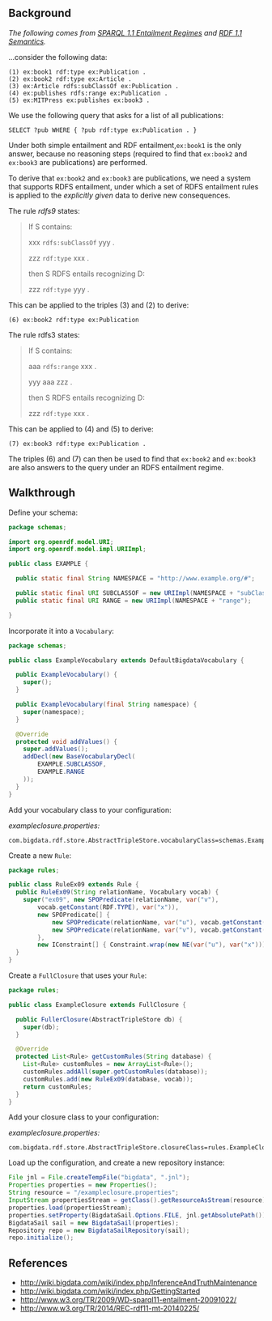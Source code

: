 ## Background

*The following comes from [SPARQL 1.1 Entailment Regimes](http://www.w3.org/TR/2009/WD-sparql11-entailment-20091022/#t12) and [RDF 1.1 Semantics](http://www.w3.org/TR/2014/REC-rdf11-mt-20140225/#patterns-of-rdfs-entailment-informative).*

...consider the following data:

```
(1) ex:book1 rdf:type ex:Publication .
(2) ex:book2 rdf:type ex:Article .
(3) ex:Article rdfs:subClassOf ex:Publication .
(4) ex:publishes rdfs:range ex:Publication .
(5) ex:MITPress ex:publishes ex:book3 .
```

We use the following query that asks for a list of all publications:

```
SELECT ?pub WHERE { ?pub rdf:type ex:Publication . }
```

Under both simple entailment and RDF entailment,`ex:book1` is the only answer, because no reasoning steps (required to find that `ex:book2` and `ex:book3` are publications) are performed.

To derive that `ex:book2` and `ex:book3` are publications, we need a system that supports RDFS entailment, under which a set of RDFS entailment rules is applied to the *explicitly given* data to derive new consequences.

The rule *rdfs9* states:

> If S contains:
> 
> xxx `rdfs:subClassOf` yyy .
> 
> zzz `rdf:type` xxx .
>
> then S RDFS entails recognizing D:
>
> zzz `rdf:type` yyy .

This can be applied to the triples (3) and (2) to derive:

```
(6) ex:book2 rdf:type ex:Publication
```
 
The rule rdfs3 states:

> If S contains:
>
> aaa `rdfs:range` xxx .
> 
> yyy aaa zzz .
>
> then S RDFS entails recognizing D:
>
> zzz `rdf:type` xxx .

This can be applied to (4) and (5) to derive:

```
(7) ex:book3 rdf:type ex:Publication .
```

The triples (6) and (7) can then be used to find that `ex:book2` and `ex:book3` are also answers to the query under an RDFS entailment regime. 

## Walkthrough

Define your schema:

```java
package schemas;

import org.openrdf.model.URI;
import org.openrdf.model.impl.URIImpl;

public class EXAMPLE {

  public static final String NAMESPACE = "http://www.example.org/#";

  public static final URI SUBCLASSOF = new URIImpl(NAMESPACE + "subClassOf");
  public static final URI RANGE = new URIImpl(NAMESPACE + "range");

}
```

Incorporate it into a `Vocabulary`:

```java
package schemas;

public class ExampleVocabulary extends DefaultBigdataVocabulary {

  public ExampleVocabulary() {
    super();
  }

  public ExampleVocabulary(final String namespace) {
    super(namespace);
  }

  @Override
  protected void addValues() {
    super.addValues();
    addDecl(new BaseVocabularyDecl(
        EXAMPLE.SUBCLASSOF,
        EXAMPLE.RANGE
    ));
  }
}
```

Add your vocabulary class to your configuration:

*exampleclosure.properties:*

```
com.bigdata.rdf.store.AbstractTripleStore.vocabularyClass=schemas.ExampleVocabulary
```

Create a new `Rule`:

```java
package rules;

public class RuleEx09 extends Rule {
  public RuleEx09(String relationName, Vocabulary vocab) {
    super("ex09", new SPOPredicate(relationName, var("v"),
        vocab.getConstant(RDF.TYPE), var("x")),
        new SPOPredicate[] {
            new SPOPredicate(relationName, var("u"), vocab.getConstant(EXAMPLE.SUBCLASSOF), var("x")),
            new SPOPredicate(relationName, var("v"), vocab.getConstant(RDF.TYPE), var("u"))
        },
        new IConstraint[] { Constraint.wrap(new NE(var("u"), var("x"))) });
  }
}
```

Create a `FullClosure` that uses your `Rule`:

```java
package rules;

public class ExampleClosure extends FullClosure {

  public FullerClosure(AbstractTripleStore db) {
    super(db);
  }

  @Override
  protected List<Rule> getCustomRules(String database) {
    List<Rule> customRules = new ArrayList<Rule>();
    customRules.addAll(super.getCustomRules(database));
    customRules.add(new RuleEx09(database, vocab));
    return customRules;
  }
}
```

Add your closure class to your configuration:

*exampleclosure.properties:*

```
com.bigdata.rdf.store.AbstractTripleStore.closureClass=rules.ExampleClosure
```

Load up the configuration, and create a new repository instance:

```java
File jnl = File.createTempFile("bigdata", ".jnl");
Properties properties = new Properties();
String resource = "/exampleclosure.properties";
InputStream propertiesStream = getClass().getResourceAsStream(resource);
properties.load(propertiesStream);
properties.setProperty(BigdataSail.Options.FILE, jnl.getAbsolutePath());
BigdataSail sail = new BigdataSail(properties);
Repository repo = new BigdataSailRepository(sail);
repo.initialize();
```

## References

* http://wiki.bigdata.com/wiki/index.php/InferenceAndTruthMaintenance
* http://wiki.bigdata.com/wiki/index.php/GettingStarted
* http://www.w3.org/TR/2009/WD-sparql11-entailment-20091022/
* http://www.w3.org/TR/2014/REC-rdf11-mt-20140225/
